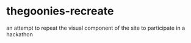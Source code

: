 # thegoonies-recreate
an attempt to repeat the visual component of the site to participate in a hackathon
